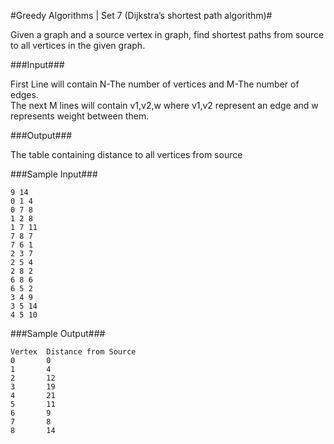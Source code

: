 #Greedy Algorithms | Set 7 (Dijkstra’s shortest path algorithm)#

Given a graph and a source vertex in graph, find shortest paths from source to all vertices in the given graph.

###Input###

First Line will contain N-The number of vertices and M-The number of edges.  
The next M lines will contain v1,v2,w where v1,v2 represent an edge and w represents weight between them.  

###Output###

The table containing distance to all vertices from source

###Sample Input###
```
9 14
0 1 4
0 7 8
1 2 8
1 7 11
7 8 7
7 6 1
2 3 7
2 5 4
2 8 2
6 8 6
6 5 2
3 4 9
3 5 14
4 5 10
```
###Sample Output###
```
Vertex  Distance from Source
0		0
1		4
2		12
3		19
4		21
5		11
6		9
7		8
8		14

```

 